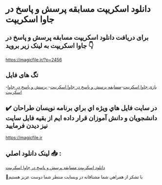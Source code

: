 # دانلود اسکریپت مسابقه پرسش و پاسخ در جاوا اسکریپت

## برای دریافت دانلود اسکریپت مسابقه پرسش و پاسخ در جاوا اسکریپت به لینک زیر بروید 👇

https://magicfile.ir/?p=2456

## تگ های فایل

-[بازی جاوا اسکریپت](https://magicfile.ir/product/%d8%a7%d8%b3%da%a9%d8%b1%db%8c%d9%be%d8%aa-%d9%85%d8%b3%d8%a7%d8%a8%d9%82%d9%87-%d9%be%d8%b1%d8%b3%d8%b4-%d9%88-%d9%be%d8%a7%d8%b3%d8%ae-%d8%af%d8%b1-%d8%ac%d8%a7%d9%88%d8%a7-%d8%a7%d8%b3%da%a9%d8%b1%d9%8a%d9%be%d8%aa/)-[مسابقه پرسش و پاسخ در جاوا اسکريپت](https://magicfile.ir/product/%d8%a7%d8%b3%da%a9%d8%b1%db%8c%d9%be%d8%aa-%d9%85%d8%b3%d8%a7%d8%a8%d9%82%d9%87-%d9%be%d8%b1%d8%b3%d8%b4-%d9%88-%d9%be%d8%a7%d8%b3%d8%ae-%d8%af%d8%b1-%d8%ac%d8%a7%d9%88%d8%a7-%d8%a7%d8%b3%da%a9%d8%b1%d9%8a%d9%be%d8%aa/)-[ پرسش و پاسخ در جاوا اسکريپت](https://magicfile.ir/product/%d8%a7%d8%b3%da%a9%d8%b1%db%8c%d9%be%d8%aa-%d9%85%d8%b3%d8%a7%d8%a8%d9%82%d9%87-%d9%be%d8%b1%d8%b3%d8%b4-%d9%88-%d9%be%d8%a7%d8%b3%d8%ae-%d8%af%d8%b1-%d8%ac%d8%a7%d9%88%d8%a7-%d8%a7%d8%b3%da%a9%d8%b1%d9%8a%d9%be%d8%aa/)

## ✔️ در سايت فايل هاي ويژه اي براي برنامه نويسان طراحان دانشجويان و دانش آموزان قرار داده ايم از بقيه فايل سايت نيز ديدن فرماييد

https://magicfile.ir


## لينک دانلود اصلي 📥 :

[دانلود اسکریپت مسابقه پرسش و پاسخ در جاوا اسکریپت](https://magicfile.ir/product/%d8%a7%d8%b3%da%a9%d8%b1%db%8c%d9%be%d8%aa-%d9%85%d8%b3%d8%a7%d8%a8%d9%82%d9%87-%d9%be%d8%b1%d8%b3%d8%b4-%d9%88-%d9%be%d8%a7%d8%b3%d8%ae-%d8%af%d8%b1-%d8%ac%d8%a7%d9%88%d8%a7-%d8%a7%d8%b3%da%a9%d8%b1%d9%8a%d9%be%d8%aa/) 


🙏با تشکر از همراهي شما مشتاقانه در وبسایت منتظر شما دوست عزیز هستیم

